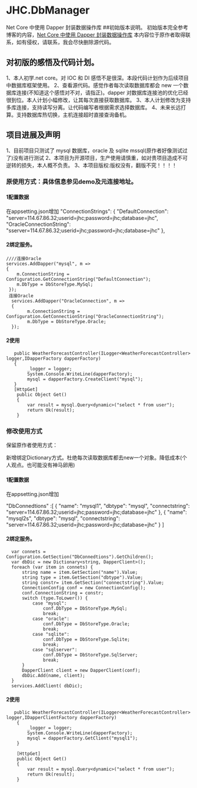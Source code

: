 # JHC.DbManager

Net Core 中使用 Dapper 封装数据操作库 ##初始版本说明。
初始版本完全参考博客的内容，[Net Core 中使用 Dapper 封装数据操作库](https://blog.csdn.net/qq_34532187/article/details/85317926?utm_medium=distribute.pc_relevant.none-task-blog-BlogCommendFromMachineLearnPai2-3.nonecase&depth_1-utm_source=distribute.pc_relevant.none-task-blog-BlogCommendFromMachineLearnPai2-3.nonecase)
本内容位于原作者取得联系，如有侵权，请联系，我会尽快删除源代码。

## 对初版的感悟及代码计划。

1、本人初学.net core。对 IOC 和 DI 感悟不是很深。本段代码计划作为后续项目中数据库框架使用。
2、查看源代码。感觉作者每次读取数据库都会 new 一个数据库连接(不知道这个感悟对不对，请指正)。dapper 对数据库连接池的优化已经很到位。本人计划小幅修改，让其每次直接获取数据库。
3、本人计划修改为支持多库连接，支持读写分离。让代码编写者根据需求选择数据库。
4、未来长远打算。支持数据库热切换，主机连接超时直接查询备机。

## 项目进展及声明
1、目前项目只测试了 mysql 数据库，oracle 及 sqlite mssql(原作者好像测试过了)没有进行测试
2、本项目为开源项目，生产使用请慎重，如对贵项目造成不可逆转的损失，本人概不负责。
3、本项目版权:版权没有，翻版不究！！！！
### 原使用方式：具体信息参见demo及元连接地址。
#### 1配置数据
在appsetting.json增加
"ConnectionStrings": {
    "DefaultConnection": "server=114.67.86.32;userid=jhc;password=jhc;database=jhc",
    "OracleConnectionString": "sserver=114.67.86.32;userid=jhc;password=jhc;database=jhc"
  },
  
#### 2绑定服务。
    ////连接Oracle
    services.AddDapper("mysql", m =>
    {
        m.ConnectionString = Configuration.GetConnectionString("DefaultConnection");
        m.DbType = DbStoreType.MySql;
     });
     连接Oracle
      services.AddDapper("OracleConnection", m =>
      {
            m.ConnectionString = Configuration.GetConnectionString("OracleConnectionString");
            m.DbType = DbStoreType.Oracle;
      });
#### 2使用
       public WeatherForecastController(ILogger<WeatherForecastController> logger,IDapperFactory dapperFactory)
       {
            _logger = logger;
            System.Console.WriteLine(dapperFactory);
            mysql = dapperFactory.CreateClient("mysql");
       }
       [HttpGet]
        public Object Get()
        {
            var result = mysql.Query<dynamic>("select * from user");
            return Ok(result);
        }

### 修改使用方式
 保留原作者使用方式：
 
 新增绑定Dictionary方式。杜绝每次读取数据库都去new一个对象。降低成本(个人观点。也可能没有神马卵用)
 #### 1配置数据
 在appsetting.json增加
 
"DbConnedtions" :[
    {
      "name": "mysql1",
      "dbtype": "mysql",
      "connectstring": "server=114.67.86.32;userid=jhc;password=jhc;database=jhc"
    },
    {
      "name": "mysql2s",
      "dbtype": "mysql",
      "connectstring": "server=114.67.86.32;userid=jhc;password=jhc;database=jhc"
    }
  ]
#### 2绑定服务。
      var connets = Configuration.GetSection("DbConnedtions").GetChildren();
      var dbDic = new Dictionary<string, DapperClient>();
      foreach (var item in connets) {
          string name = item.GetSection("name").Value;
          string type = item.GetSection("dbtype").Value;
          string constr= item.GetSection("connectstring").Value;
          ConnectionConfig conf = new ConnectionConfig();
          conf.ConnectionString = constr;
          switch (type.ToLower()) {
              case "mysql":
                  conf.DbType = DbStoreType.MySql;
                  break;
              case "oracle":
                  conf.DbType = DbStoreType.Oracle;
                  break;
              case "sqlite":
                  conf.DbType = DbStoreType.Sqlite;
                  break;
              case "sqlserver":
                  conf.DbType = DbStoreType.SqlServer;
                  break;
          }
          DapperClient client = new DapperClient(conf);
          dbDic.Add(name, client);
      }
      services.AddClient( dbDic);
#### 2使用
       public WeatherForecastController(ILogger<WeatherForecastController> logger,IDapperClientFactory dapperFactory)
        {
            _logger = logger;
            System.Console.WriteLine(dapperFactory);
            mysql = dapperFactory.GetClient("mysql1");
        }

        [HttpGet]
        public Object Get()
        {
            var result = mysql.Query<dynamic>("select * from user");
            return Ok(result);
        }
